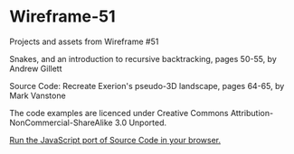 # Wireframe-51
Projects and assets from Wireframe #51

Snakes, and an introduction to recursive backtracking, pages 50-55, by Andrew Gillett

Source Code: Recreate Exerion's pseudo-3D landscape, pages 64-65, by Mark Vanstone

The code examples are licenced under Creative Commons Attribution-NonCommercial-ShareAlike 3.0 Unported.

[Run the JavaScript port of Source Code in your browser.](https://thisarray.github.io/Wireframe-51/exerion-source-code/exerion.html)
